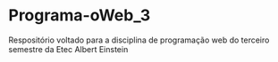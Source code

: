# Programa-oWeb_3
Respositório voltado para a disciplina de programação web do terceiro semestre da Etec Albert Einstein

